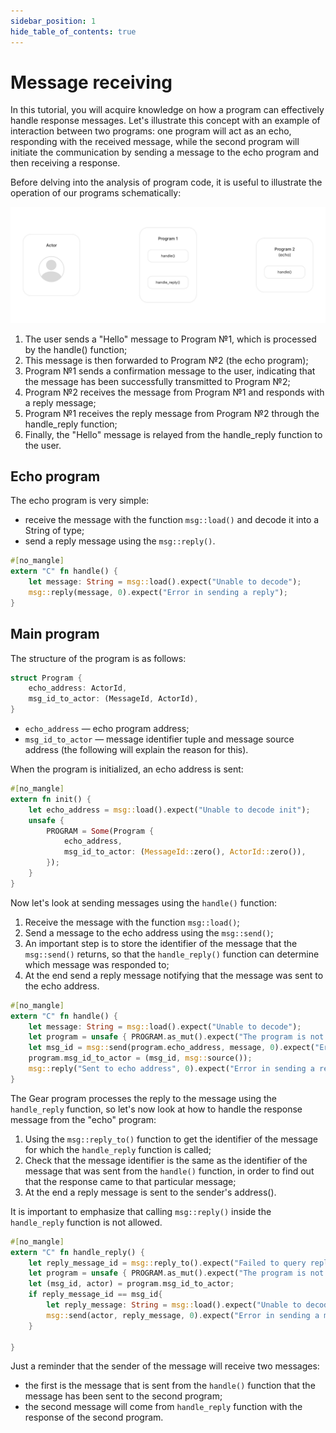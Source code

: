 ```yaml
---
sidebar_position: 1
hide_table_of_contents: true
---
```


# Message receiving

In this tutorial, you will acquire knowledge on how a program can effectively handle response messages. Let's illustrate this concept with an example of interaction between two programs: one program will act as an echo, responding with the received message, while the second program will initiate the communication by sending a message to the echo program and then receiving a response.

Before delving into the analysis of program code, it is useful to illustrate the operation of our programs schematically: 

![gif 1](../img/02/handle_reply.gif)

1. The user sends a "Hello" message to Program №1, which is processed by the handle() function;
2. This message is then forwarded to Program №2 (the echo program);
3. Program №1 sends a confirmation message to the user, indicating that the message has been successfully transmitted to Program №2;
4. Program №2 receives the message from Program №1 and responds with a reply message;
5. Program №1 receives the reply message from Program №2 through the handle_reply function;
6. Finally, the "Hello" message is relayed from the handle_reply function to the user.


## Echo program

The echo program is very simple: 
- receive the message with the function `msg::load()` and decode it into a String of type;
- send a reply message using the `msg::reply()`.

```rust
#[no_mangle]
extern "C" fn handle() {
    let message: String = msg::load().expect("Unable to decode");
    msg::reply(message, 0).expect("Error in sending a reply");
}
```

## Main program

The structure of the program is as follows: 

```rust
struct Program {
    echo_address: ActorId,
    msg_id_to_actor: (MessageId, ActorId),
}
```
- `echo_address` — echo program address;
- `msg_id_to_actor` — message identifier tuple and message source address (the following will explain the reason for this).

When the program is initialized, an echo address is sent:

```rust
#[no_mangle]
extern fn init() {
    let echo_address = msg::load().expect("Unable to decode init");
    unsafe {
        PROGRAM = Some(Program {
            echo_address,
            msg_id_to_actor: (MessageId::zero(), ActorId::zero()),
        });
    }
}
```

Now let's look at sending messages using the `handle()` function:

1. Receive the message with the function `msg::load()`;
2. Send a message to the echo address using the `msg::send()`;
3. An important step is to store the identifier of the message that the `msg::send()` returns, so that the `handle_reply()` function can determine which message was responded to;
4. At the end send a reply message notifying that the message was sent to the echo address.

```rust
#[no_mangle]
extern "C" fn handle() {
    let message: String = msg::load().expect("Unable to decode");
    let program = unsafe { PROGRAM.as_mut().expect("The program is not initialized")};
    let msg_id = msg::send(program.echo_address, message, 0).expect("Error in sending a message");
    program.msg_id_to_actor = (msg_id, msg::source());
    msg::reply("Sent to echo address", 0).expect("Error in sending a reply");
}
```

The Gear program processes the reply to the message using the `handle_reply` function, so let's now look at how to handle the response message from the "echo" program:

1. Using the `msg::reply_to()` function to get the identifier of the message for which the `handle_reply` function is called;
2. Check that the message identifier is the same as the identifier of the message that was sent from the `handle()` function, in order to find out that the response came to that particular message;
3. At the end a reply message is sent to the sender's address().

It is important to emphasize that calling `msg::reply()` inside the `handle_reply` function is not allowed.

```rust
#[no_mangle]
extern "C" fn handle_reply() {
    let reply_message_id = msg::reply_to().expect("Failed to query reply_to data");
    let program = unsafe { PROGRAM.as_mut().expect("The program is not initialized") };
    let (msg_id, actor) = program.msg_id_to_actor;
    if reply_message_id == msg_id{
        let reply_message: String = msg::load().expect("Unable to decode ");
        msg::send(actor, reply_message, 0).expect("Error in sending a message");
    }
    
}
```

Just a reminder that the sender of the message will receive two messages: 
- the first is the message that is sent from the `handle()` function that the message has been sent to the second program;
- the second message will come from `handle_reply` function with the response of the second program.



